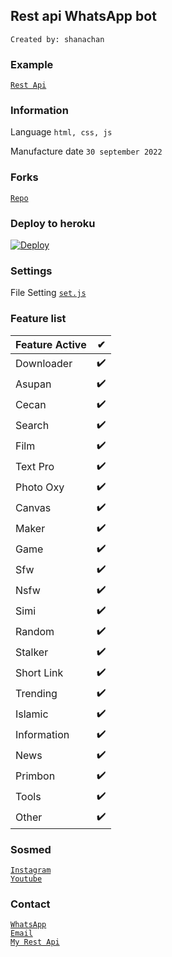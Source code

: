 ## Rest api WhatsApp bot
`Created by: shanachan `

### Example
 [`Rest Api`](https://api-shanachanofc.cyclic.cloud/)<br>

### Information
Language
`html, css, js`

Manufacture date
`30 september 2022`

### Forks
 [`Repo`](https://github.com/shanachanpanrl/DanzzCoding/fork)<br>

### Deploy to heroku
[![Deploy](https://www.herokucdn.com/deploy/button.svg)](https://heroku.com/deploy?template=https://github.com/shanachanpanel/DanzzCoding)

### Settings 
File Setting [`set.js`](https://github.com/shanachanpanel/DanzzCoding/edit/master/set.js)<br>

### Feature list

| Feature Active |✔|
| ------------- | ------------- |
| Downloader |✔️|
| Asupan  |✔️|
| Cecan  |✔️|
| Search  |✔️|
| Film  |✔️|
| Text Pro  |✔️|
| Photo Oxy  |✔️|
| Canvas  |✔️|
| Maker  |✔️|
| Game  |✔️|
| Sfw  |✔️|
| Nsfw  |✔️|
| Simi  |✔️|
| Random  |✔️|
| Stalker |✔️|
| Short Link  |✔️|
| Trending  |✔️|
| Islamic  |✔️|
| Information  |✔️|
| News  |✔️|
| Primbon  |✔️|
| Tools  |✔️|
| Other  |✔️|

### Sosmed

[`Instagram`](https://instagram.com/rizaedtz01)<br>
[`Youtube`](https://youtube.com/c/rizaedtz01)<br>

### Contact

[`WhatsApp`](https://wa.me/6285974238938)<br>
[`Email`](mailto:rizaedtz@gmail.com)<br>
[`My Rest Api`](https://api-shanachanofc.cyclic.cloud/)<br>
